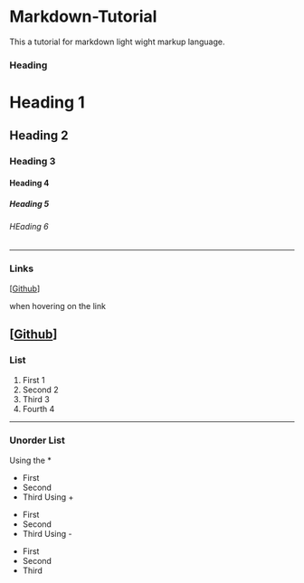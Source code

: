 # Markdown-Tutorial
This a tutorial for markdown light wight markup language.
### Heading 
# Heading 1
## Heading 2
### Heading 3
#### Heading 4
##### Heading 5
###### HEading 6
---
### Links

[[Github](https://www.github.com)]

when hovering on the link

[[Github](https://github.com/SeluHadu "SeluHadu")]
---
### List
1. First 1
1. Second 2
1. Third 3
1. Fourth 4
---
### Unorder List
Using the * 
* First
* Second
* Third
Using +
+ First
+ Second
+ Third
Using -
- First
- Second
- Third
